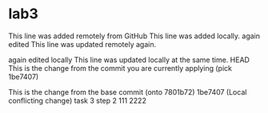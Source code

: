 # lab3
This line was added remotely from GitHub
This line was added locally.
again edited
This line was updated remotely again.

again edited locally
This line was updated locally at the same time.
 HEAD
This is the change from the commit you are currently applying (pick 1be7407)

This is the change from the base commit (onto 7801b72)
 1be7407 (Local conflicting change)
task 3 step 2
111
2222
